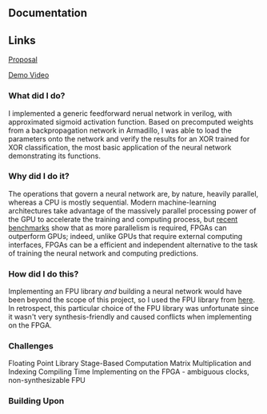 ## Documentation

## Links

[Proposal](https://docs.google.com/document/d/1ULqsxGpxzVEamMZO5F3Pto4A9VCm7r37K5DoMaEWpnU/edit?usp=sharing)

[Demo Video](http://www.youtube.com)

### What did I do?

I implemented a generic feedforward nerual network in verilog, with approximated sigmoid activation function. Based on precomputed weights from a backpropagation network in Armadillo, I was able to load the parameters onto the network and verify the results for an XOR trained for XOR classification, the most basic application of the neural network demonstrating its functions.

### Why did I do it?

The operations that govern a neural network are, by nature, heavily parallel, whereas a CPU is mostly sequential. Modern machine-learning architectures take advantage of the massively parallel processing power of the GPU to accelerate the training and computing process, but [recent benchmarks](https://liu.diva-portal.org/smash/get/diva2:930724/FULLTEXT01.pdf) show that as more parallelism is required, FPGAs can outperform GPUs; indeed, unlike GPUs that require external computing interfaces, FPGAs can be a efficient and independent alternative to the task of training the neural network and computing predictions.

### How did I do this?

Implementing an FPU library *and* building a neural network would have been beyond the scope of this project, so I used the FPU library from [here](https://github.com/arktur04/FPU). In retrospect, this particular choice of the FPU library was unfortunate since it wasn't very synthesis-friendly and caused conflicts when implementing on the FPGA.

### Challenges

Floating Point Library
Stage-Based Computation
Matrix Multiplication and Indexing
Compiling Time
Implementing on the FPGA - ambiguous clocks, non-synthesizable FPU

### Building Upon
